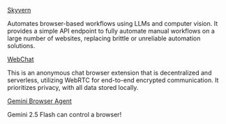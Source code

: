 [Skyvern](https://github.com/Skyvern-AI/skyvern)

Automates browser-based workflows using LLMs and computer vision. It provides a simple API endpoint to fully automate manual workflows on a large number of websites, replacing brittle or unreliable automation solutions.


[WebChat](https://github.com/molvqingtai/WebChat)

This is an anonymous chat browser extension that is decentralized and serverless, utilizing WebRTC for end-to-end encrypted communication. It prioritizes privacy, with all data stored locally.


[Gemini Browser Agent](https://github.com/philschmid/gemini-samples/blob/main/scripts/gemini-browser-use.py)

Gemini 2.5 Flash can control a browser!



